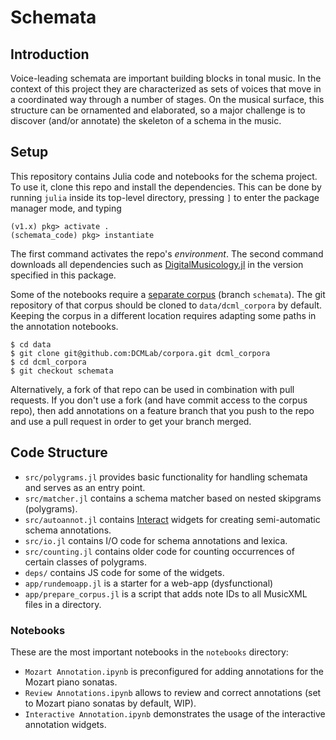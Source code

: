 # Schemata

## Introduction

Voice-leading schemata are important building blocks in tonal music.
In the context of this project they are characterized as sets of voices
that move in a coordinated way through a number of stages.
On the musical surface, this structure can be ornamented and elaborated,
so a major challenge is to discover (and/or annotate)
the skeleton of a schema in the music.

## Setup

This repository contains Julia code and notebooks for the schema project.
To use it, clone this repo and install the dependencies.
This can be done by running `julia` inside its top-level directory,
pressing `]` to enter the package manager mode, and typing

``` julia-repl
(v1.x) pkg> activate .
(schemata_code) pkg> instantiate
```

The first command activates the repo's *environment*.
The second command downloads all dependencies such as
[DigitalMusicology.jl](https://github.com/DCMLab/DigitalMusicology.jl)
in the version specified in this package.

Some of the notebooks require a
[separate corpus](https://github.com/DCMLab/corpora/tree/master) (branch `schemata`).
The git repository of that corpus should be cloned to `data/dcml_corpora` by default.
Keeping the corpus in a different location requires adapting some paths
in the annotation notebooks.

``` shell
$ cd data
$ git clone git@github.com:DCMLab/corpora.git dcml_corpora
$ cd dcml_corpora
$ git checkout schemata
```

Alternatively, a fork of that repo can be used in combination with pull requests.
If you don't use a fork (and have commit access to the corpus repo),
then add annotations on a feature branch that you push to the repo
and use a pull request in order to get your branch merged.


## Code Structure

* `src/polygrams.jl` provides basic functionality for handling schemata
  and serves as an entry point.
* `src/matcher.jl` contains a schema matcher based on nested skipgrams (polygrams).
* `src/autoannot.jl` contains [Interact](https://github.com/JuliaGizmos/Interact.jl)
  widgets for creating semi-automatic schema annotations.
* `src/io.jl` contains I/O code for schema annotations and lexica.
* `src/counting.jl` contains older code for counting occurrences
  of certain classes of polygrams.
* `deps/` contains JS code for some of the widgets.
* `app/rundemoapp.jl` is a starter for a web-app (dysfunctional)
* `app/prepare_corpus.jl` is a script that adds note IDs
  to all MusicXML files in a directory.

### Notebooks

These are the most important notebooks in the `notebooks` directory:

  * `Mozart Annotation.ipynb` is preconfigured for adding annotations
    for the Mozart piano sonatas.
  * `Review Annotations.ipynb` allows to review and correct annotations
    (set to Mozart piano sonatas by default, WIP).
  * `Interactive Annotation.ipynb` demonstrates the usage
    of the interactive annotation widgets.
